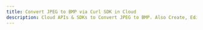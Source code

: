 ---title: Convert JPEG to BMP via Curl SDK in Clouddescription: Cloud APIs & SDKs to Convert JPEG to BMP. Also Create, Edit & Render Microsoft Word & OpenOffice documents in the Cloud.---